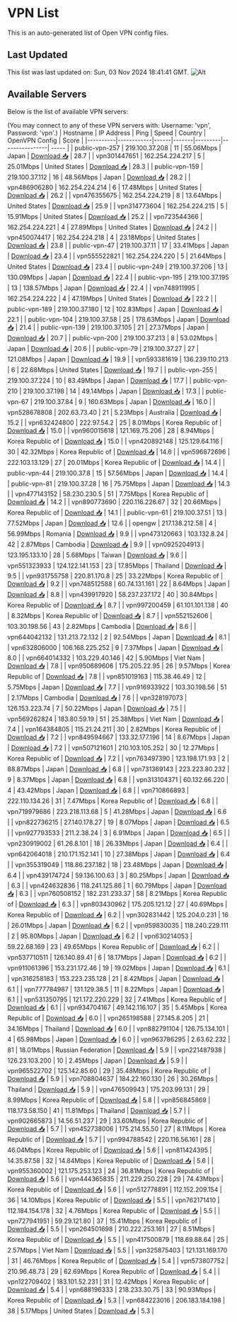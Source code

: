 # VPN List

This is an auto-generated list of Open VPN config files.

## Last Updated

This list was last updated on: Sun, 03 Nov 2024 18:41:41 GMT.
![Alt](https://repobeats.axiom.co/api/embed/186b98318ef1479477931607c1ad7d823f12451f.svg "Repobeats analytics image")

## Available Servers

Below is the list of available VPN servers:

(You may connect to any of these VPN servers with: Username: 'vpn', Password: 'vpn'.)
| Hostname | IP Address | Ping | Speed | Country | OpenVPN Config | Score |
|----------|------------|------|-------|---------|----------------| ----- |
| public-vpn-257 | 219.100.37.208 | 11 | 55.06Mbps | Japan | [Download 📥](./configs/server_0_JP.ovpn) | 28.7 |
| vpn301447651 | 162.254.224.217 | 5 | 25.01Mbps | United States | [Download 📥](./configs/server_1_US.ovpn) | 28.3 |
| public-vpn-159 | 219.100.37.112 | 16 | 48.56Mbps | Japan | [Download 📥](./configs/server_2_JP.ovpn) | 28.2 |
| vpn486906280 | 162.254.224.214 | 6 | 17.48Mbps | United States | [Download 📥](./configs/server_3_US.ovpn) | 26.2 |
| vpn476355675 | 162.254.224.219 | 8 | 13.64Mbps | United States | [Download 📥](./configs/server_4_US.ovpn) | 25.9 |
| vpn314773604 | 162.254.224.215 | 5 | 15.91Mbps | United States | [Download 📥](./configs/server_5_US.ovpn) | 25.2 |
| vpn723544366 | 162.254.224.221 | 4 | 27.89Mbps | United States | [Download 📥](./configs/server_6_US.ovpn) | 24.2 |
| vpn450074417 | 162.254.224.218 | 4 | 23.18Mbps | United States | [Download 📥](./configs/server_7_US.ovpn) | 23.8 |
| public-vpn-47 | 219.100.37.11 | 17 | 33.41Mbps | Japan | [Download 📥](./configs/server_8_JP.ovpn) | 23.4 |
| vpn555522821 | 162.254.224.220 | 5 | 21.64Mbps | United States | [Download 📥](./configs/server_9_US.ovpn) | 23.4 |
| public-vpn-249 | 219.100.37.206 | 13 | 130.09Mbps | Japan | [Download 📥](./configs/server_10_JP.ovpn) | 22.4 |
| public-vpn-195 | 219.100.37.195 | 13 | 138.57Mbps | Japan | [Download 📥](./configs/server_11_JP.ovpn) | 22.4 |
| vpn748911995 | 162.254.224.222 | 4 | 47.19Mbps | United States | [Download 📥](./configs/server_12_US.ovpn) | 22.2 |
| public-vpn-189 | 219.100.37.180 | 12 | 102.83Mbps | Japan | [Download 📥](./configs/server_13_JP.ovpn) | 22.1 |
| public-vpn-104 | 219.100.37.58 | 25 | 178.63Mbps | Japan | [Download 📥](./configs/server_14_JP.ovpn) | 21.4 |
| public-vpn-139 | 219.100.37.105 | 21 | 27.37Mbps | Japan | [Download 📥](./configs/server_15_JP.ovpn) | 20.7 |
| public-vpn-200 | 219.100.37.213 | 8 | 53.02Mbps | Japan | [Download 📥](./configs/server_16_JP.ovpn) | 20.6 |
| public-vpn-79 | 219.100.37.27 | 27 | 121.08Mbps | Japan | [Download 📥](./configs/server_17_JP.ovpn) | 19.9 |
| vpn593381619 | 136.239.110.213 | 6 | 22.68Mbps | United States | [Download 📥](./configs/server_18_US.ovpn) | 19.7 |
| public-vpn-255 | 219.100.37.224 | 10 | 83.49Mbps | Japan | [Download 📥](./configs/server_19_JP.ovpn) | 17.7 |
| public-vpn-210 | 219.100.37.198 | 14 | 49.14Mbps | Japan | [Download 📥](./configs/server_20_JP.ovpn) | 17.3 |
| public-vpn-67 | 219.100.37.84 | 9 | 160.63Mbps | Japan | [Download 📥](./configs/server_21_JP.ovpn) | 16.0 |
| vpn528678808 | 202.63.73.40 | 21 | 5.23Mbps | Australia | [Download 📥](./configs/server_22_AU.ovpn) | 15.2 |
| vpn632424800 | 222.97.54.2 | 25 | 8.01Mbps | Korea Republic of | [Download 📥](./configs/server_23_KR.ovpn) | 15.0 |
| vpn960015618 | 121.169.75.206 | 28 | 8.94Mbps | Korea Republic of | [Download 📥](./configs/server_24_KR.ovpn) | 15.0 |
| vpn420892148 | 125.129.64.116 | 30 | 42.32Mbps | Korea Republic of | [Download 📥](./configs/server_25_KR.ovpn) | 14.6 |
| vpn596872696 | 222.103.13.129 | 27 | 20.01Mbps | Korea Republic of | [Download 📥](./configs/server_26_KR.ovpn) | 14.4 |
| public-vpn-44 | 219.100.37.8 | 15 | 57.56Mbps | Japan | [Download 📥](./configs/server_27_JP.ovpn) | 14.4 |
| public-vpn-81 | 219.100.37.28 | 16 | 75.75Mbps | Japan | [Download 📥](./configs/server_28_JP.ovpn) | 14.3 |
| vpn477143152 | 58.230.230.5 | 51 | 7.75Mbps | Korea Republic of | [Download 📥](./configs/server_29_KR.ovpn) | 14.2 |
| vpn890773690 | 220.116.226.67 | 32 | 20.66Mbps | Korea Republic of | [Download 📥](./configs/server_30_KR.ovpn) | 14.1 |
| public-vpn-61 | 219.100.37.51 | 13 | 77.52Mbps | Japan | [Download 📥](./configs/server_31_JP.ovpn) | 12.6 |
| opengw | 217.138.212.58 | 4 | 56.99Mbps | Romania | [Download 📥](./configs/server_32_RO.ovpn) | 9.9 |
| vpn473120663 | 103.132.8.24 | 42 | 2.87Mbps | Cambodia | [Download 📥](./configs/server_33_KH.ovpn) | 9.9 |
| vpn0925204913 | 123.195.133.10 | 28 | 5.68Mbps | Taiwan | [Download 📥](./configs/server_34_TW.ovpn) | 9.6 |
| vpn551323933 | 124.122.141.153 | 23 | 17.85Mbps | Thailand | [Download 📥](./configs/server_35_TH.ovpn) | 9.5 |
| vpn931755758 | 220.81.170.8 | 25 | 33.22Mbps | Korea Republic of | [Download 📥](./configs/server_36_KR.ovpn) | 9.2 |
| vpn748512588 | 60.74.131.161 | 22 | 8.64Mbps | Japan | [Download 📥](./configs/server_37_JP.ovpn) | 8.8 |
| vpn439917920 | 58.237.237.172 | 40 | 30.84Mbps | Korea Republic of | [Download 📥](./configs/server_38_KR.ovpn) | 8.7 |
| vpn997200459 | 61.101.101.138 | 40 | 8.32Mbps | Korea Republic of | [Download 📥](./configs/server_39_KR.ovpn) | 8.7 |
| vpn552152606 | 103.30.198.56 | 43 | 2.82Mbps | Cambodia | [Download 📥](./configs/server_40_KH.ovpn) | 8.6 |
| vpn644042132 | 131.213.72.132 | 2 | 92.54Mbps | Japan | [Download 📥](./configs/server_41_JP.ovpn) | 8.1 |
| vpn632806000 | 106.168.225.252 | 9 | 7.37Mbps | Japan | [Download 📥](./configs/server_42_JP.ovpn) | 8.0 |
| vpn664014332 | 103.229.40.146 | 42 | 5.90Mbps | Viet Nam | [Download 📥](./configs/server_43_VN.ovpn) | 7.8 |
| vpn950689606 | 175.205.22.95 | 26 | 9.57Mbps | Korea Republic of | [Download 📥](./configs/server_44_KR.ovpn) | 7.8 |
| vpn851019163 | 115.38.46.49 | 12 | 5.75Mbps | Japan | [Download 📥](./configs/server_45_JP.ovpn) | 7.7 |
| vpn916933922 | 103.30.198.56 | 51 | 2.17Mbps | Cambodia | [Download 📥](./configs/server_46_KH.ovpn) | 7.6 |
| vpn328197073 | 126.153.223.74 | 7 | 50.22Mbps | Japan | [Download 📥](./configs/server_47_JP.ovpn) | 7.5 |
| vpn569262824 | 183.80.59.19 | 51 | 25.38Mbps | Viet Nam | [Download 📥](./configs/server_48_VN.ovpn) | 7.4 |
| vpn164384805 | 115.21.24.211 | 30 | 2.82Mbps | Korea Republic of | [Download 📥](./configs/server_49_KR.ovpn) | 7.2 |
| vpn849594667 | 133.32.177.196 | 14 | 8.67Mbps | Japan | [Download 📥](./configs/server_50_JP.ovpn) | 7.2 |
| vpn507121601 | 210.103.105.252 | 30 | 12.27Mbps | Korea Republic of | [Download 📥](./configs/server_51_KR.ovpn) | 7.2 |
| vpn763497390 | 123.198.171.93 | 2 | 88.87Mbps | Japan | [Download 📥](./configs/server_52_JP.ovpn) | 6.8 |
| vpn731369143 | 223.223.80.232 | 9 | 8.37Mbps | Japan | [Download 📥](./configs/server_53_JP.ovpn) | 6.8 |
| vpn313104371 | 60.132.66.220 | 4 | 43.42Mbps | Japan | [Download 📥](./configs/server_54_JP.ovpn) | 6.8 |
| vpn710866893 | 222.110.134.26 | 31 | 7.47Mbps | Korea Republic of | [Download 📥](./configs/server_55_KR.ovpn) | 6.8 |
| vpn719979686 | 223.218.113.68 | 5 | 41.28Mbps | Japan | [Download 📥](./configs/server_56_JP.ovpn) | 6.6 |
| vpn822736215 | 27.140.178.27 | 19 | 8.07Mbps | Japan | [Download 📥](./configs/server_57_JP.ovpn) | 6.5 |
| vpn927793533 | 211.2.38.24 | 3 | 6.91Mbps | Japan | [Download 📥](./configs/server_58_JP.ovpn) | 6.5 |
| vpn230919002 | 61.26.8.101 | 18 | 26.33Mbps | Japan | [Download 📥](./configs/server_59_JP.ovpn) | 6.4 |
| vpn642064018 | 210.171.152.141 | 10 | 27.38Mbps | Japan | [Download 📥](./configs/server_60_JP.ovpn) | 6.4 |
| vpn355319049 | 118.86.237.182 | 18 | 23.48Mbps | Japan | [Download 📥](./configs/server_61_JP.ovpn) | 6.4 |
| vpn439174724 | 59.136.100.63 | 3 | 80.25Mbps | Japan | [Download 📥](./configs/server_62_JP.ovpn) | 6.3 |
| vpn424632836 | 118.241.125.86 | 1 | 60.79Mbps | Japan | [Download 📥](./configs/server_63_JP.ovpn) | 6.3 |
| vpn760508152 | 182.231.233.37 | 58 | 8.21Mbps | Korea Republic of | [Download 📥](./configs/server_64_KR.ovpn) | 6.3 |
| vpn803430962 | 175.205.121.12 | 27 | 40.69Mbps | Korea Republic of | [Download 📥](./configs/server_65_KR.ovpn) | 6.2 |
| vpn302831442 | 125.204.0.231 | 16 | 26.01Mbps | Japan | [Download 📥](./configs/server_66_JP.ovpn) | 6.2 |
| vpn959830035 | 118.240.229.111 | 2 | 95.80Mbps | Japan | [Download 📥](./configs/server_67_JP.ovpn) | 6.2 |
| vpn630214053 | 59.22.68.169 | 23 | 49.65Mbps | Korea Republic of | [Download 📥](./configs/server_68_KR.ovpn) | 6.2 |
| vpn537710511 | 126.140.89.41 | 6 | 18.17Mbps | Japan | [Download 📥](./configs/server_69_JP.ovpn) | 6.2 |
| vpn911061396 | 153.231.172.46 | 19 | 19.02Mbps | Japan | [Download 📥](./configs/server_70_JP.ovpn) | 6.1 |
| vpn316258183 | 153.223.235.128 | 21 | 8.42Mbps | Japan | [Download 📥](./configs/server_71_JP.ovpn) | 6.1 |
| vpn777784987 | 131.129.38.5 | 11 | 8.22Mbps | Japan | [Download 📥](./configs/server_72_JP.ovpn) | 6.1 |
| vpn531350795 | 121.172.220.229 | 32 | 7.41Mbps | Korea Republic of | [Download 📥](./configs/server_73_KR.ovpn) | 6.1 |
| vpn934704167 | 49.142.116.107 | 35 | 5.45Mbps | Korea Republic of | [Download 📥](./configs/server_74_KR.ovpn) | 6.0 |
| vpn265198588 | 27.145.8.205 | 21 | 34.16Mbps | Thailand | [Download 📥](./configs/server_75_TH.ovpn) | 6.0 |
| vpn882791104 | 126.75.134.101 | 4 | 65.98Mbps | Japan | [Download 📥](./configs/server_76_JP.ovpn) | 6.0 |
| vpn963786295 | 2.63.62.232 | 81 | 18.01Mbps | Russian Federation | [Download 📥](./configs/server_77_RU.ovpn) | 5.9 |
| vpn221487938 | 126.23.103.200 | 10 | 2.45Mbps | Japan | [Download 📥](./configs/server_78_JP.ovpn) | 5.9 |
| vpn965522702 | 125.142.85.60 | 29 | 35.48Mbps | Korea Republic of | [Download 📥](./configs/server_79_KR.ovpn) | 5.9 |
| vpn708804637 | 184.22.160.130 | 26 | 30.26Mbps | Thailand | [Download 📥](./configs/server_80_TH.ovpn) | 5.9 |
| vpn476509943 | 175.203.99.131 | 29 | 8.99Mbps | Korea Republic of | [Download 📥](./configs/server_81_KR.ovpn) | 5.8 |
| vpn856845869 | 118.173.58.150 | 41 | 11.81Mbps | Thailand | [Download 📥](./configs/server_82_TH.ovpn) | 5.7 |
| vpn902665873 | 14.56.51.237 | 29 | 33.60Mbps | Korea Republic of | [Download 📥](./configs/server_83_KR.ovpn) | 5.7 |
| vpn452738006 | 175.214.55.50 | 27 | 8.11Mbps | Korea Republic of | [Download 📥](./configs/server_84_KR.ovpn) | 5.7 |
| vpn994788542 | 220.116.56.161 | 28 | 46.04Mbps | Korea Republic of | [Download 📥](./configs/server_85_KR.ovpn) | 5.6 |
| vpn811424395 | 14.35.87.58 | 32 | 14.84Mbps | Korea Republic of | [Download 📥](./configs/server_86_KR.ovpn) | 5.6 |
| vpn955360002 | 121.175.253.123 | 24 | 36.81Mbps | Korea Republic of | [Download 📥](./configs/server_87_KR.ovpn) | 5.6 |
| vpn444365835 | 211.229.250.228 | 29 | 74.43Mbps | Korea Republic of | [Download 📥](./configs/server_88_KR.ovpn) | 5.6 |
| vpn512778891 | 112.152.209.154 | 36 | 14.10Mbps | Korea Republic of | [Download 📥](./configs/server_89_KR.ovpn) | 5.5 |
| vpn762171410 | 112.184.154.178 | 32 | 4.76Mbps | Korea Republic of | [Download 📥](./configs/server_90_KR.ovpn) | 5.5 |
| vpn727941951 | 59.29.121.80 | 37 | 15.41Mbps | Korea Republic of | [Download 📥](./configs/server_91_KR.ovpn) | 5.5 |
| vpn264501698 | 210.222.253.161 | 27 | 8.51Mbps | Korea Republic of | [Download 📥](./configs/server_92_KR.ovpn) | 5.5 |
| vpn417500879 | 118.69.88.64 | 25 | 2.57Mbps | Viet Nam | [Download 📥](./configs/server_93_VN.ovpn) | 5.5 |
| vpn325875403 | 121.131.169.170 | 31 | 46.76Mbps | Korea Republic of | [Download 📥](./configs/server_94_KR.ovpn) | 5.4 |
| vpn573807752 | 210.96.48.73 | 29 | 62.69Mbps | Korea Republic of | [Download 📥](./configs/server_95_KR.ovpn) | 5.4 |
| vpn122709402 | 183.101.52.231 | 31 | 12.42Mbps | Korea Republic of | [Download 📥](./configs/server_96_KR.ovpn) | 5.4 |
| vpn688196333 | 218.233.30.75 | 33 | 90.93Mbps | Korea Republic of | [Download 📥](./configs/server_97_KR.ovpn) | 5.3 |
| vpn684223016 | 206.183.184.198 | 38 | 5.17Mbps | United States | [Download 📥](./configs/server_98_US.ovpn) | 5.3 |
